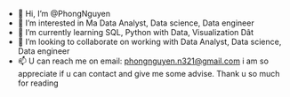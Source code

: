 - 👋 Hi, I’m @PhongNguyen
- 👀 I’m interested in Ma Data Analyst, Data science, Data engineer 
- 🌱 I’m currently learning SQL, Python with Data, Visualization Dât
- 💞️ I’m looking to collaborate on working with Data Analyst, Data science, Data engineer 
- 📫 U can reach me on email: phongnguyen.n321@gmail.com 
 i am so appreciate if u can contact and give me some advise. Thank u so much for reading
<!---
PhongNguyen171098/PhongNguyen171098 is a ✨ special ✨ repository because its `README.md` (this file) appears on your GitHub profile.
You can click the Preview link to take a look at your changes.
--->
